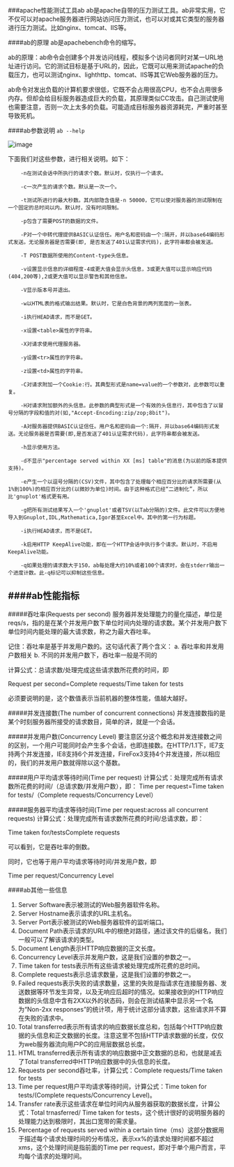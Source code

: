 ###apache性能测试工具ab
ab是apache自带的压力测试工具。ab非常实用，它不仅可以对apache服务器进行网站访问压力测试，也可以对或其它类型的服务器进行压力测试。比如nginx、tomcat、IIS等。

####ab的原理
ab是apachebench命令的缩写。

ab的原理：ab命令会创建多个并发访问线程，模拟多个访问者同时对某一URL地址进行访问。它的测试目标是基于URL的，因此，它既可以用来测试apache的负载压力，也可以测试nginx、lighthttp、tomcat、IIS等其它Web服务器的压力。

ab命令对发出负载的计算机要求很低，它既不会占用很高CPU，也不会占用很多内存。但却会给目标服务器造成巨大的负载，其原理类似CC攻击。自己测试使用也需要注意，否则一次上太多的负载。可能造成目标服务器资源耗完，严重时甚至导致死机。

####ab参数说明
`ab --help`

![image](/img/abHelp.png "ab --help")

下面我们对这些参数，进行相关说明。如下：

		-n在测试会话中所执行的请求个数。默认时，仅执行一个请求。

		-c一次产生的请求个数。默认是一次一个。

		-t测试所进行的最大秒数。其内部隐含值是-n 50000，它可以使对服务器的测试限制在一个固定的总时间以内。默认时，没有时间限制。

		-p包含了需要POST的数据的文件。

		-P对一个中转代理提供BASIC认证信任。用户名和密码由一个:隔开，并以base64编码形式发送。无论服务器是否需要(即, 是否发送了401认证需求代码)，此字符串都会被发送。

		-T POST数据所使用的Content-type头信息。

		-v设置显示信息的详细程度-4或更大值会显示头信息，3或更大值可以显示响应代码(404,200等),2或更大值可以显示警告和其他信息。

		-V显示版本号并退出。

		-w以HTML表的格式输出结果。默认时，它是白色背景的两列宽度的一张表。

		-i执行HEAD请求，而不是GET。

		-x设置<table>属性的字符串。

		-X对请求使用代理服务器。

		-y设置<tr>属性的字符串。

		-z设置<td>属性的字符串。

		-C对请求附加一个Cookie:行。其典型形式是name=value的一个参数对，此参数可以重复。

		-H对请求附加额外的头信息。此参数的典型形式是一个有效的头信息行，其中包含了以冒号分隔的字段和值的对(如,"Accept-Encoding:zip/zop;8bit")。

		-A对服务器提供BASIC认证信任。用户名和密码由一个:隔开，并以base64编码形式发送。无论服务器是否需要(即,是否发送了401认证需求代码)，此字符串都会被发送。

		-h显示使用方法。

		-d不显示"percentage served within XX [ms] table"的消息(为以前的版本提供支持)。

		-e产生一个以逗号分隔的(CSV)文件，其中包含了处理每个相应百分比的请求所需要(从1%到100%)的相应百分比的(以微妙为单位)时间。由于这种格式已经“二进制化”，所以比'gnuplot'格式更有用。

		-g把所有测试结果写入一个'gnuplot'或者TSV(以Tab分隔的)文件。此文件可以方便地导入到Gnuplot,IDL,Mathematica,Igor甚至Excel中。其中的第一行为标题。

		-i执行HEAD请求，而不是GET。

		-k启用HTTP KeepAlive功能，即在一个HTTP会话中执行多个请求。默认时，不启用KeepAlive功能。

		-q如果处理的请求数大于150，ab每处理大约10%或者100个请求时，会在stderr输出一个进度计数。此-q标记可以抑制这些信息。


####ab性能指标
---
#####吞吐率(Requests per second)
服务器并发处理能力的量化描述，单位是reqs/s，指的是在某个并发用户数下单位时间内处理的请求数。某个并发用户数下单位时间内能处理的最大请求数，称之为最大吞吐率。

记住：吞吐率是基于并发用户数的。这句话代表了两个含义：
a. 吞吐率和并发用户数相关
b. 不同的并发用户数下，吞吐率一般是不同的

计算公式：总请求数/处理完成这些请求数所花费的时间，即

Request per second=Complete requests/Time taken for tests

必须要说明的是，这个数值表示当前机器的整体性能，值越大越好。

#####并发连接数(The number of concurrent connections)
并发连接数指的是某个时刻服务器所接受的请求数目，简单的讲，就是一个会话。

#####并发用户数(Concurrency Level)
要注意区分这个概念和并发连接数之间的区别，一个用户可能同时会产生多个会话，也即连接数。在HTTP/1.1下，IE7支持两个并发连接，IE8支持6个并发连接，FireFox3支持4个并发连接，所以相应的，我们的并发用户数就得除以这个基数。

#####用户平均请求等待时间(Time per request)
计算公式：处理完成所有请求数所花费的时间/（总请求数/并发用户数），即：
Time per request=Time taken for tests/（Complete requests/Concurrency Level）

#####服务器平均请求等待时间(Time per request:across all concurrent requests)
计算公式：处理完成所有请求数所花费的时间/总请求数，即：

Time taken for/testsComplete requests

可以看到，它是吞吐率的倒数。

同时，它也等于用户平均请求等待时间/并发用户数，即

Time per request/Concurrency Level

####ab其他一些信息
1. Server Software表示被测试的Web服务器软件名称。
2. Server Hostname表示请求的URL主机名。
3. Server Port表示被测试的Web服务器软件的监听端口。
4. Document Path表示请求的URL中的根绝对路径，通过该文件的后缀名，我们一般可以了解该请求的类型。
5. Document Length表示HTTP响应数据的正文长度。
6. Concurrency Level表示并发用户数，这是我们设置的参数之一。
7. Time taken for tests表示所有这些请求被处理完成所花费的总时间。
8. Complete requests表示总请求数量，这是我们设置的参数之一。
9. Failed requests表示失败的请求数量，这里的失败是指请求在连接服务器、发送数据等环节发生异常，以及无响应后超时的情况。如果接收到的HTTP响应数据的头信息中含有2XX以外的状态码，则会在测试结果中显示另一个名为“Non-2xx responses”的统计项，用于统计这部分请求数，这些请求并不算在失败的请求中。
10. Total transferred表示所有请求的响应数据长度总和，包括每个HTTP响应数据的头信息和正文数据的长度。注意这里不包括HTTP请求数据的长度，仅仅为web服务器流向用户PC的应用层数据总长度。
11. HTML transferred表示所有请求的响应数据中正文数据的总和，也就是减去了Total transferred中HTTP响应数据中的头信息的长度。
12. Requests per second吞吐率，计算公式：Complete requests/Time taken for tests
13. Time per request用户平均请求等待时间，计算公式：Time token for tests/(Complete requests/Concurrency Level)。
14. Transfer rate表示这些请求在单位时间内从服务器获取的数据长度，计算公式：Total trnasferred/ Time taken for tests，这个统计很好的说明服务器的处理能力达到极限时，其出口宽带的需求量。
15. Percentage of requests served within a certain time（ms）这部分数据用于描述每个请求处理时间的分布情况，表示xx%的请求处理时间都不超过xms，这个处理时间是指前面的Time per request，即对于单个用户而言，平均每个请求的处理时间。
